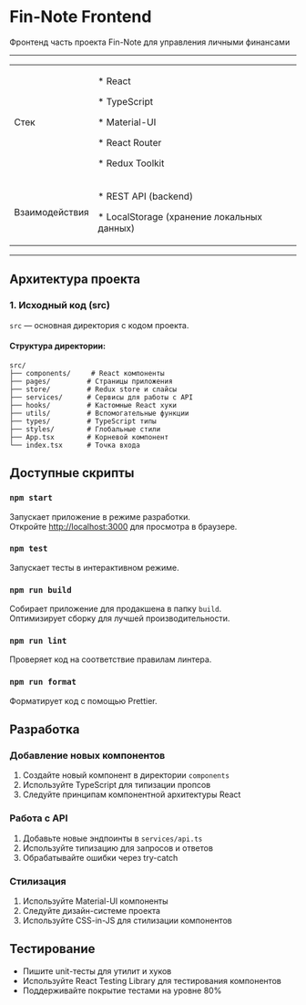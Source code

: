 # Fin-Note Frontend

Фронтенд часть проекта Fin-Note для управления личными финансами

---

<table>
  <tr style="width:50vw">
    <td>
        <p>Стек</p>
    </td>
    <td>
        <p>* React</p>
        <p>* TypeScript</p>
        <p>* Material-UI</p>
        <p>* React Router</p>
        <p>* Redux Toolkit</p>
    </td>
  </tr>
  <tr>
     <td>
        <p>Взаимодействия</p>
    </td>
    <td>
        <p>* REST API (backend)</p>
        <p>* LocalStorage (хранение локальных данных)</p>
    </td>
  </tr>
</table>

---

## Архитектура проекта

### 1. Исходный код (src)

`src` — основная директория с кодом проекта.

#### Структура директории:

```
src/
├── components/     # React компоненты
├── pages/         # Страницы приложения
├── store/         # Redux store и слайсы
├── services/      # Сервисы для работы с API
├── hooks/         # Кастомные React хуки
├── utils/         # Вспомогательные функции
├── types/         # TypeScript типы
├── styles/        # Глобальные стили
├── App.tsx        # Корневой компонент
└── index.tsx      # Точка входа
```

## Доступные скрипты

### `npm start`

Запускает приложение в режиме разработки.\
Откройте [http://localhost:3000](http://localhost:3000) для просмотра в браузере.

### `npm test`

Запускает тесты в интерактивном режиме.

### `npm run build`

Собирает приложение для продакшена в папку `build`.\
Оптимизирует сборку для лучшей производительности.

### `npm run lint`

Проверяет код на соответствие правилам линтера.

### `npm run format`

Форматирует код с помощью Prettier.

## Разработка

### Добавление новых компонентов

1. Создайте новый компонент в директории `components`
2. Используйте TypeScript для типизации пропсов
3. Следуйте принципам компонентной архитектуры React

### Работа с API

1. Добавьте новые эндпоинты в `services/api.ts`
2. Используйте типизацию для запросов и ответов
3. Обрабатывайте ошибки через try-catch

### Стилизация

1. Используйте Material-UI компоненты
2. Следуйте дизайн-системе проекта
3. Используйте CSS-in-JS для стилизации компонентов

## Тестирование

- Пишите unit-тесты для утилит и хуков
- Используйте React Testing Library для тестирования компонентов
- Поддерживайте покрытие тестами на уровне 80%
